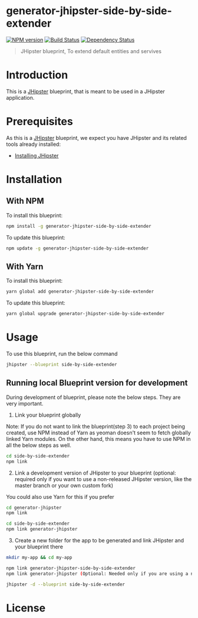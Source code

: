 # generator-jhipster-side-by-side-extender
[![NPM version][npm-image]][npm-url] [![Build Status][travis-image]][travis-url] [![Dependency Status][daviddm-image]][daviddm-url]
> JHipster blueprint, To extend default entities and servives

# Introduction

This is a [JHipster](https://www.jhipster.tech/) blueprint, that is meant to be used in a JHipster application.

# Prerequisites

As this is a [JHipster](https://www.jhipster.tech/) blueprint, we expect you have JHipster and its related tools already installed:

- [Installing JHipster](https://www.jhipster.tech/installation/)

# Installation

## With NPM

To install this blueprint:

```bash
npm install -g generator-jhipster-side-by-side-extender
```

To update this blueprint:

```bash
npm update -g generator-jhipster-side-by-side-extender
```

## With Yarn

To install this blueprint:

```bash
yarn global add generator-jhipster-side-by-side-extender
```

To update this blueprint:

```bash
yarn global upgrade generator-jhipster-side-by-side-extender
```

# Usage

To use this blueprint, run the below command

```bash
jhipster --blueprint side-by-side-extender
```


## Running local Blueprint version for development

During development of blueprint, please note the below steps. They are very important.

1. Link your blueprint globally 

Note: If you do not want to link the blueprint(step 3) to each project being created, use NPM instead of Yarn as yeoman doesn't seem to fetch globally linked Yarn modules. On the other hand, this means you have to use NPM in all the below steps as well.

```bash
cd side-by-side-extender
npm link
```

2. Link a development version of JHipster to your blueprint (optional: required only if you want to use a non-released JHipster version, like the master branch or your own custom fork)

You could also use Yarn for this if you prefer

```bash
cd generator-jhipster
npm link

cd side-by-side-extender
npm link generator-jhipster
```

3. Create a new folder for the app to be generated and link JHipster and your blueprint there

```bash
mkdir my-app && cd my-app

npm link generator-jhipster-side-by-side-extender
npm link generator-jhipster (Optional: Needed only if you are using a non-released JHipster version)

jhipster -d --blueprint side-by-side-extender

```

# License



[npm-image]: https://img.shields.io/npm/v/generator-jhipster-side-by-side-extender.svg
[npm-url]: https://npmjs.org/package/generator-jhipster-side-by-side-extender
[travis-image]: https://travis-ci.org/kelvijn/generator-jhipster-side-by-side-extender.svg?branch=master
[travis-url]: https://travis-ci.org/kelvijn/generator-jhipster-side-by-side-extender
[daviddm-image]: https://david-dm.org/kelvijn/generator-jhipster-side-by-side-extender.svg?theme=shields.io
[daviddm-url]: https://david-dm.org/kelvijn/generator-jhipster-side-by-side-extender
